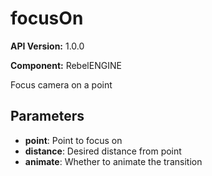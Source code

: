 # focusOn

**API Version:** 1.0.0

**Component:** RebelENGINE

Focus camera on a point

## Parameters

- **point**: Point to focus on
- **distance**: Desired distance from point
- **animate**: Whether to animate the transition

